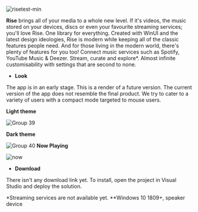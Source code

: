 ![risetest-min](https://user-images.githubusercontent.com/74561130/130504820-cd80d98b-c516-4a5a-a2dc-9734b3f00dbb.png)

**Rise** brings all of your media to a whole new level. If it's videos, the music stored on your devices, discs or even your favourite streaming services; you'll love Rise. One library for everything. Created with WinUI and the latest design ideologies, Rise is modern while keeping all of the classic features people need. And for those living in the modern world, there's plenty of features for you too! Connect music services such as Spotify, YouTube Music & Deezer. Stream, curate and explore*. Almost infinite customisability with settings that are second to none.


- **Look**

The app is in an early stage. This is a render of a future version. The current version of the app does not resemble the final product. We try to cater to a variety of users with a compact mode targeted to mouse users. 

**Light theme**

![Group 39](https://user-images.githubusercontent.com/74561130/129236201-4af67799-becc-464b-91c6-c02d58342d04.png)

**Dark theme**

![Group 40](https://user-images.githubusercontent.com/74561130/129236191-15f9688f-a123-4a20-af92-f1ad9d7dd7a3.png)
**Now Playing**

![now](https://user-images.githubusercontent.com/74561130/129236229-f8597d13-032b-4538-a9eb-1c147e1a843d.png)

- **Download**

There isn't any download link yet. To install, open the project in Visual Studio and deploy the solution.

\*Streaming services are not available yet.
\*\*Windows 10 1809+, speaker device
